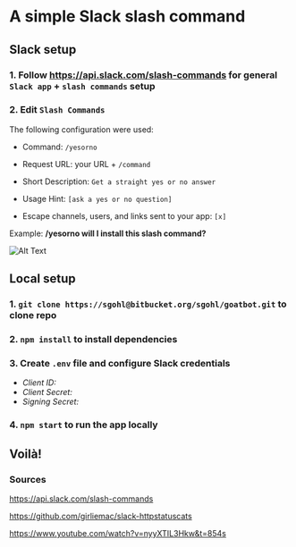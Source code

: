 # A simple Slack slash command

## Slack setup

### 1. Follow https://api.slack.com/slash-commands for general `Slack app` + `slash commands` setup
### 2. Edit `Slash Commands`

The following configuration were used:
- Command: `/yesorno`

- Request URL: your URL + `/command`

- Short Description: `Get a straight yes or no answer`

- Usage Hint: `[ask a yes or no question]`

- Escape channels, users, and links sent to your app: `[x]`


Example: **/yesorno will I install this slash command?**

![Alt Text](https://yesno.wtf/assets/yes/2-5df1b403f2654fa77559af1bf2332d7a.gif)


## Local setup

### 1. `git clone https://sgohl@bitbucket.org/sgohl/goatbot.git` to clone repo
### 2. `npm install` to install dependencies
### 3. Create `.env` file and configure Slack credentials 
- *Client ID:* 
- *Client Secret:* 
- *Signing Secret:* 
### 4. `npm start` to run the app locally

## Voilà!

### Sources

https://api.slack.com/slash-commands

https://github.com/girliemac/slack-httpstatuscats

https://www.youtube.com/watch?v=nyyXTIL3Hkw&t=854s


